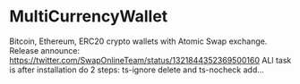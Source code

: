 # MultiCurrencyWallet
Bitcoin, Ethereum, ERC20 crypto wallets with Atomic Swap exchange. Release announce: https://twitter.com/SwapOnlineTeam/status/1321844352369500160
ALl task is after installation do 2 steps:
ts-ignore delete and ts-nocheck add...

